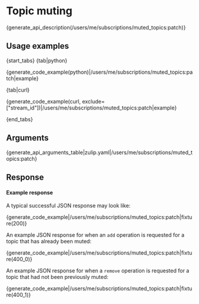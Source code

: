 # Topic muting

{generate_api_description(/users/me/subscriptions/muted_topics:patch)}

## Usage examples

{start_tabs}
{tab|python}

{generate_code_example(python)|/users/me/subscriptions/muted_topics:patch|example}

{tab|curl}

{generate_code_example(curl, exclude=["stream_id"])|/users/me/subscriptions/muted_topics:patch|example}

{end_tabs}

## Arguments

{generate_api_arguments_table|zulip.yaml|/users/me/subscriptions/muted_topics:patch}

## Response

#### Example response

A typical successful JSON response may look like:

{generate_code_example|/users/me/subscriptions/muted_topics:patch|fixture(200)}


An example JSON response for when an `add` operation is requested for a topic
that has already been muted:

{generate_code_example|/users/me/subscriptions/muted_topics:patch|fixture(400_0)}

An example JSON response for when a `remove` operation is requested for a
topic that had not been previously muted:

{generate_code_example|/users/me/subscriptions/muted_topics:patch|fixture(400_1)}
